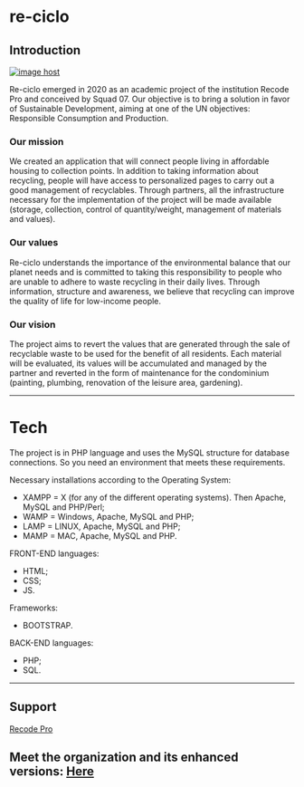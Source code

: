 # re-ciclo

## Introduction
<a href="https://imgbox.com/iiQwWPc3" target="_blank"><img src="https://images2.imgbox.com/3f/b4/iiQwWPc3_o.png" alt="image host"/></a>
<p>
Re-ciclo emerged in 2020 as an academic project of the institution Recode Pro and conceived by Squad 07. Our objective is to bring a solution in favor of Sustainable Development, aiming at one of the UN objectives: Responsible Consumption and Production.
</p>

### Our mission

<p>
We created an application that will connect people living in affordable housing to collection points. In addition to taking information about recycling, people will have access to personalized pages to carry out a good management of recyclables. Through partners, all the infrastructure necessary for the implementation of the project will be made available (storage, collection, control of quantity/weight, management of materials and values).
</p>

### Our values

<p>
Re-ciclo understands the importance of the environmental balance that our planet needs and is committed to taking this responsibility to people who are unable to adhere to waste recycling in their daily lives. Through information, structure and awareness, we believe that recycling can improve the quality of life for low-income people.
</p>

### Our vision

<p>
The project aims to revert the values ​​that are generated through the sale of recyclable waste to be used for the benefit of all residents. Each material will be evaluated, its values ​​will be accumulated and managed by the partner and reverted in the form of maintenance for the condominium (painting, plumbing, renovation of the leisure area, gardening).
</p>

<hr/>


# Tech


The project is in PHP language and uses the MySQL structure for database connections. So you need an environment that meets these requirements.

Necessary installations according to the Operating System:


<ul>
  <li>
        XAMPP = X (for any of the different operating systems). Then Apache, MySQL and PHP/Perl;
   </li>
   <li>
        WAMP = Windows, Apache, MySQL and PHP;
   </li>
   <li>
        LAMP = LINUX, Apache, MySQL and PHP;
   </li>
  <li>
   MAMP = MAC, Apache, MySQL and PHP.
   </li>
</ul>


FRONT-END languages:
  
<ul>
  <li>
        HTML;
   </li>
   <li>
        CSS;
   </li>
   <li>
        JS.
   </li>
</ul>
  
  
  
  
  
   Frameworks:
  
   <ul>
  <li>
   BOOTSTRAP.
  </li>
</ul>
    


BACK-END languages:
   
<ul>
  <li>
        PHP;
   </li>
   <li>
        SQL.
   </li>
</ul>
   

<hr>

## Support

<a href="https://www.recodepro.org.br">Recode Pro</a>
   
   
   
   
## Meet the organization and its enhanced versions: <a href="https://github.com/re-ciclo">Here</a>
   
